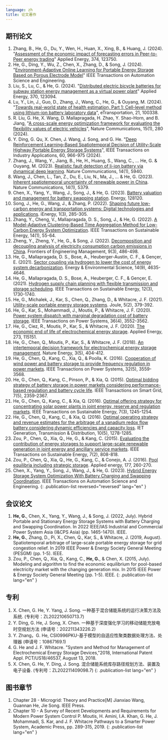 ```yaml
---
language: zh
title: 论文著作
---
```

## 期刊论文
1. Zhang, B., He, G., Du, Y., Wen, H., Huan, X., Xing, B., & Huang, J. (2024). "[Assessment of the economic impact of forecasting errors in Peer-to-Peer energy trading](https://www.sciencedirect.com/science/article/abs/pii/S0306261924011334)" Applied Energy, 374, 123750.
2. He, G., Ding, Y., Wu, Z., Chen, X., Zhang, D., & Song, J. (2024). "[Environment-Adaptive Online Learning for Portable Energy Storage Based on Porous Electrode Model](https://ieeexplore.ieee.org/abstract/document/10737665)" IEEE Transactions on Automation Science and Engineering.
3. Liu, S., Lu, C., & He, G. (2024). "[Distributed electric bicycle batteries for subway station energy management as a virtual power plant](https://www.sciencedirect.com/science/article/abs/pii/S030626192400477X)" Applied Energy, 370, 123094.
4. Lu, Y., Lin, J., Guo, D., Zhang, J., Wang, C., He, G., & Ouyang, M. (2024). "[Towards real-world state of health estimation, Part 1: Cell-level method using lithium-ion battery laboratory data](https://www.sciencedirect.com/science/article/abs/pii/S2590116824000286)", eTransportation, 21, 100338.
5. R. Liu, G. He, X. Wang, D. Mallapragada, H. Zhao, Y. Shao-Horn, and B. Jiang, "[A cross-scale energy optimization framework for evaluating the flexibility values of electric vehicles](https://www.nature.com/articles/s41467-023-43884-x.pdf)", Nature Communications, 15(1), 280 (2024).
6. Y. Ding, G. Qu, X. Chen, J. Wang, J. Song, and G. He. "[Deep Reinforcement Learning-Based Spatiotemporal Decision of Utility-Scale Highway Portable Energy Storage Systems](https://ieeexplore.ieee.org/stamp/stamp.jsp?tp=&arnumber=10122695)", IEEE Transactions on Industry Applications, 60, 966-975 (2024).
7. Zhang, J., Wang, Y., Jiang, B., He, H., Huang, S., Wang, C., ... He, G. & Ouyang, M. (2023). [Realistic fault detection of li-ion battery via dynamical deep learning](https://www.nature.com/articles/s41467-023-41226-5). Nature Communications, 14(1), 5940.
8. Wang, J., Chen, L., Tan, Z., Du, E., Liu, N., Ma, J., ... & He, G. (2023). [Inherent spatiotemporal uncertainty of renewable power in China](https://www.nature.com/articles/s41467-023-40670-7). Nature Communications, 14(1), 5379.
9. Chen, X., Yang, Y., Wang, J., Song, J., & He, G. (2023). [Battery valuation and management for battery swapping station](https://www.sciencedirect.com/science/article/abs/pii/S0360544223015141). Energy, 128120.
10. Song, J., He, G., Wang, J., & Zhang, P. (2022). [Shaping future low-carbon energy and transportation systems: Digital technologies and applications](https://www.sciopen.com/article/10.23919/IEN.2022.0040). iEnergy, 1(3), 285-305.
11. Zhang, Y., Cheng, V., Mallapragada, D. S., Song, J., & He, G. (2022). [A Model-Adaptive Clustering-Based Time Aggregation Method for Low-Carbon Energy System Optimization](https://ieeexplore.ieee.org/document/9860080). IEEE Transactions on Sustainable Energy, 14(1), 55-64.
12. Zheng, Y., Zheng, Y., He, G., & Song, J. (2022). [Decomposition and decoupling analysis of electricity consumption carbon emissions in China](https://journal.hep.com.cn/fem/EN/10.1007/s42524-022-0215-3). Frontiers of Engineering Management, 9(3), 486-498.
13. He, G., Mallapragada, D. S., Bose, A., Heuberger-Austin, C. F., & Gençer, E. (2021). [Sector coupling via hydrogen to lower the cost of energy system decarbonization](https://pubs.rsc.org/en/content/articlehtml/2021/ee/d1ee00627d). Energy & Environmental Science, 14(9), 4635-4646.
14. He, G., Mallapragada, D. S., Bose, A., Heuberger, C. F., & Gençer, E. (2021). [Hydrogen supply chain planning with flexible transmission and storage scheduling](https://ieeexplore.ieee.org/abstract/document/9371425). IEEE Transactions on Sustainable Energy, 12(3), 1730-1740.
15. He, G., Michalek, J., Kar, S., Chen, Q., Zhang, D., & Whitacre, J. F. (2021). [Utility-scale portable energy storage systems](https://www.sciencedirect.com/science/article/pii/S2542435120305730). Joule, 5(2), 379-392.
16. He, G., Kar, S., Mohammadi, J., Moutis, P., & Whitacre, J. F. (2020). [Power system dispatch with marginal degradation cost of battery storage](https://ieeexplore.ieee.org/abstract/document/9311775). IEEE Transactions on Power Systems, 36(4), 3552-3562.
17. He, G., Ciez, R., Moutis, P., Kar, S., & Whitacre, J. F. (2020). [The economic end of life of electrochemical energy storage](https://www.sciencedirect.com/science/article/pii/S0306261920306632). Applied Energy, 273, 115151.
18. He, G., Chen, Q., Moutis, P., Kar, S., & Whitacre, J. F. (2018). [An intertemporal decision framework for electrochemical energy storage management](https://www.nature.com/articles/s41560-018-0129-9). Nature Energy, 3(5), 404-412.
19. He, G., Chen, Q., Kang, C., Xia, Q., & Poolla, K. (2016). [Cooperation of wind power and battery storage to provide frequency regulation in power markets](https://ieeexplore.ieee.org/abstract/document/7797224/). IEEE Transactions on Power Systems, 32(5), 3559-3568.
20. He, G., Chen, Q., Kang, C., Pinson, P., & Xia, Q. (2015). [Optimal bidding strategy of battery storage in power markets considering performance-based regulation and battery cycle life](https://ieeexplore.ieee.org/abstract/document/7106509/). IEEE Transactions on Smart Grid, 7(5), 2359-2367.
21. He, G., Chen, Q., Kang, C., & Xia, Q. (2016). [Optimal offering strategy for concentrating solar power plants in joint energy, reserve and regulation markets](https://ieeexplore.ieee.org/abstract/document/7437454). IEEE Transactions on Sustainable Energy, 7(3), 1245-1254.
22. He, G., Chen, Q., Kang, C., & Xia, Q. (2016). [Optimal operating strategy and revenue estimates for the arbitrage of a vanadium redox flow battery considering dynamic efficiencies and capacity loss](https://ietresearch.onlinelibrary.wiley.com/doi/full/10.1049/iet-gtd.2015.0373). IET Generation, Transmission & Distribution, 10(5), 1278-1285.
23. Zou, P., Chen, Q., Xia, Q., He, G., & Kang, C. (2015). [Evaluating the contribution of energy storages to support large-scale renewable generation in joint energy and ancillary service markets](https://ieeexplore.ieee.org/abstract/document/7337454). IEEE Transactions on Sustainable Energy, 7(2), 808-818.
24. Zou, P., Chen, Q., Xia, Q., He, G., Kang, C., & Conejo, A. J. (2016). [Pool equilibria including strategic storage](https://www.sciencedirect.com/science/article/abs/pii/S0306261916307097). Applied energy, 177, 260-270.
25. Chen, X., Yang, Y., Song, J., Wang, J., & He, G. (2023). [Hybrid Energy Storage System Optimization With Battery Charging and Swapping Coordination](https://ieeexplore.ieee.org/abstract/document/10192528). IEEE Transactions on Automation Science and Engineering.
{: .publication-list reversed="reversed" lang="en" }

## 会议论文
1. **He, G.**, Chen, X., Yang, Y., Wang, J., & Song, J. (2022, July). Hybrid Portable and Stationary Energy Storage Systems with Battery Charging and Swapping Coordination. In 2022 IEEE/IAS Industrial and Commercial Power System Asia (I&CPS Asia) (pp. 1465-1470). IEEE.
1. **He, G.**, Zhang, D., Pi, X., Chen, Q., Kar, S., & Whitacre, J. (2019, August). Spatiotemporal arbitrage of large-scale portable energy storage for grid congestion relief. In 2019 IEEE Power & Energy Society General Meeting (PESGM) (pp. 1-5). IEEE.
1. Zou, P., Chen, Q., Xia, Q., Kang, C., **He, G.**, & Chen, X. (2015, July). Modeling and algorithm to find the economic equilibrium for pool-based electricity market with the changing generation mix. In 2015 IEEE Power & Energy Society General Meeting (pp. 1-5). IEEE.
{: .publication-list lang="en" }

## 专利
1. X. Chen, G. He, Y. Yang, J. Song. 一种基于混合储能系统的运行决策方法及系统. (专利号：ZL202210650713.7)
1. Y. Ding, G. He, J. Song, X. Chen. 一种基于深度强化学习的移动储能充放电时空规划方法 (申请号：202211343226.2)
1. Y. Zhang，G. He, CSI0996PKU-基于模型的自适应性聚类数据处理方法、处理器 (申请号：10867169.1)
1. G. He and J. F. Whitacre. "System and Method for Management of Electrochemical Energy Storage Devices,"2018, International Patent Appl. PCT/US18/46537, August 13, 2018.
1. X. Chen, G. He, Y. Ding, J. Song. 混合储能系统库存路径规划方法、装置及电子设备. (专利号：ZL202211409098.7)
{: .publication-list lang="en" }

## 图书章节
1. Chapter 28 - Microgrid: Theory and Practice[M] Jianxiao Wang, Guannan He, Jie Song. IEEE Press.
1. Chapter 10 - A Survey of Recent Developments and Requirements for Modern Power System Control P. Moutis, H. Amini, I.A. Khan, G. He, J. Mohammadi, S. Kar, and J. F. Whitacre Pathways to a Smarter Power System, Academic Press, pp. 289-315, 2019.
{: .publication-list lang="en" }
